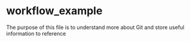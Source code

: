 # workflow_example

The purpose of this file is to understand more about Git and store useful information to reference
